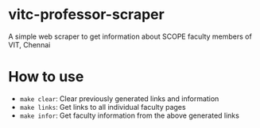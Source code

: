 # vitc-professor-scraper
A simple web scraper to get information about SCOPE faculty members of VIT, Chennai

# How to use
- `make clear`: Clear previously generated links and information
- `make links`: Get links to all individual faculty pages
- `make infor`: Get faculty information from the above generated links
